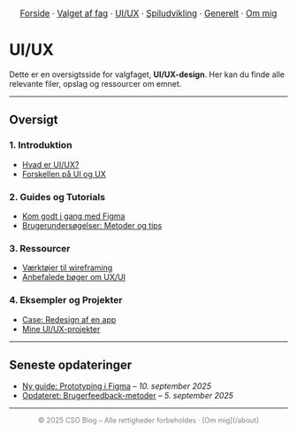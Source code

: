 <nav style="text-align:center; font-size:1.1em; margin-bottom:2em;">
  <a href="/csoblog">Forside</a> ·
  <a href="/csoblog/hvorfor">Valget af fag</a> ·
  <a href="/csoblog/postsui/">UI/UX</a> ·
  <a href="/csoblog/postssu/">Spiludvikling</a> ·
  <a href="/csoblog/posts/">Generelt</a> ·
  <a href="/csoblog/about">Om mig</a>
</nav>

# UI/UX

Dette er en oversigtsside for valgfaget, **UI/UX-design**. Her kan du finde alle relevante filer, opslag og ressourcer om emnet.

---

## Oversigt

### 1. Introduktion
- [Hvad er UI/UX?](/postsui/intro)
- [Forskellen på UI og UX](/postsui/forskel)

### 2. Guides og Tutorials
- [Kom godt i gang med Figma](/uxui/figma-start)
- [Brugerundersøgelser: Metoder og tips](/uxui/brugerundersoegelser)

### 3. Ressourcer
- [Værktøjer til wireframing](/uxui/vaerktoejer)
- [Anbefalede bøger om UX/UI](/uxui/litteratur)

### 4. Eksempler og Projekter
- [Case: Redesign af en app](/uxui/case-app)
- [Mine UI/UX-projekter](/uxui/mine-projekter)

---

## Seneste opdateringer
- [Ny guide: Prototyping i Figma](/uxui/ny-prototyping) – *10. september 2025*
- [Opdateret: Brugerfeedback-metoder](/uxui/feedback-metoder) – *5. september 2025*

---

<footer style="text-align:center; font-size:0.9em; color:gray;">  
© 2025 CSO Blog – Alle rettigheder forbeholdes · [Om mig](/about)  
</footer>
